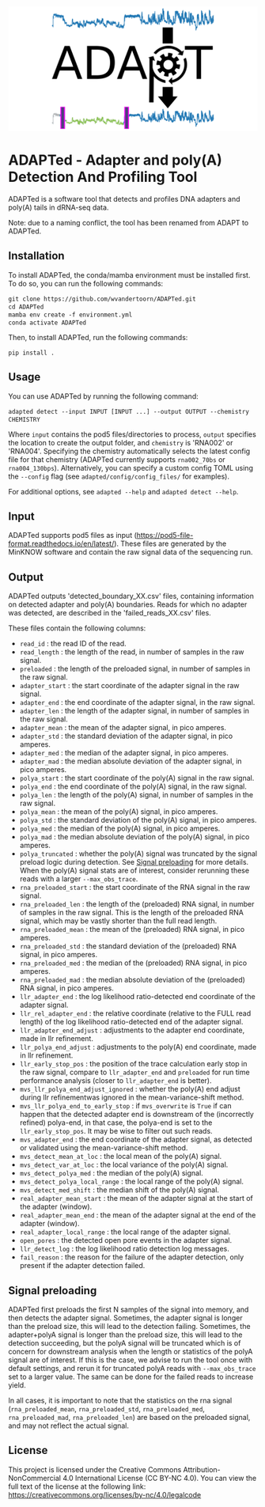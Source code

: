 ![ADAPT-Logo](images/logo.png)

# ADAPTed - Adapter and poly(A) Detection And Profiling Tool

ADAPTed is a software tool that detects and profiles DNA adapters and poly(A) tails in dRNA-seq data.

Note: due to a naming conflict, the tool has been renamed from ADAPT to ADAPTed.

## Installation

To install ADAPTed, the conda/mamba environment must be installed first. To do so, you can run the following commands:

```
git clone https://github.com/wvandertoorn/ADAPTed.git
cd ADAPTed
mamba env create -f environment.yml
conda activate ADAPTed
```

Then, to install ADAPTed, run the following commands:

```
pip install .
```

## Usage

You can use ADAPTed by running the following command:

```
adapted detect --input INPUT [INPUT ...] --output OUTPUT --chemistry CHEMISTRY
```

Where `input` contains the pod5 files/directories to process, `output` specifies the location to create the output folder, and `chemistry` is 'RNA002' or 'RNA004'. Specifying the chemistry automatically selects the latest config file for that chemistry (ADAPTed currently supports `rna002_70bs` or `rna004_130bps`). Alternatively, you can specify a custom config TOML using the `--config` flag (see `adapted/config/config_files/` for examples).

For additional options, see `adapted --help` and `adapted detect --help`.

## Input

ADAPTed supports pod5 files as input (<https://pod5-file-format.readthedocs.io/en/latest/>). These files are generated by the MinKNOW software and contain the raw signal data of the sequencing run.

## Output

ADAPTed outputs 'detected_boundary_XX.csv' files, containing information on detected adapter and poly(A) boundaries.
Reads for which no adapter was detected, are described in the 'failed_reads_XX.csv' files.

These files contain the following columns:

- `read_id` : the read ID of the read.
- `read_length` : the length of the read, in number of samples in the raw signal.
- `preloaded` : the length of the preloaded signal, in number of samples in the raw signal.
- `adapter_start` : the start coordinate of the adapter signal in the raw signal.
- `adapter_end` : the end coordinate of the adapter signal, in the raw signal.
- `adapter_len` : the length of the adapter signal, in number of samples in the raw signal.
- `adapter_mean` : the mean of the adapter signal, in pico amperes.
- `adapter_std` : the standard deviation of the adapter signal, in pico amperes.
- `adapter_med` : the median of the adapter signal, in pico amperes.
- `adapter_mad` : the median absolute deviation of the adapter signal, in pico amperes.
- `polya_start` : the start coordinate of the poly(A) signal in the raw signal.
- `polya_end` : the end coordinate of the poly(A) signal, in the raw signal.
- `polya_len` : the length of the poly(A) signal, in number of samples in the raw signal.
- `polya_mean` : the mean of the poly(A) signal, in pico amperes.
- `polya_std` : the standard deviation of the poly(A) signal, in pico amperes.
- `polya_med` : the median of the poly(A) signal, in pico amperes.
- `polya_mad` : the median absolute deviation of the poly(A) signal, in pico amperes.
- `polya_truncated` : whether the poly(A) signal was truncated by the signal preload logic during detection. See [Signal preloading](#signal-preloading) for more details. When the poly(A) signal stats are of interest, consider rerunning these reads with a larger `--max_obs_trace`.
- `rna_preloaded_start` : the start coordinate of the RNA signal in the raw signal.
- `rna_preloaded_len` : the length of the (preloaded) RNA signal, in number of samples in the raw signal. This is the length of the preloaded RNA signal, which may be vastly shorter than the full read length.
- `rna_preloaded_mean` : the mean of the (preloaded) RNA signal, in pico amperes.
- `rna_preloaded_std` : the standard deviation of the (preloaded) RNA signal, in pico amperes.
- `rna_preloaded_med` : the median of the (preloaded) RNA signal, in pico amperes.
- `rna_preloaded_mad` : the median absolute deviation of the (preloaded) RNA signal, in pico amperes.
- `llr_adapter_end` : the log likelihood ratio-detected end coordinate of the adapter signal.
- `llr_rel_adapter_end` : the relative coordinate (relative to the FULL read length) of the log likelihood ratio-detected end of the adapter signal.
- `llr_adapter_end_adjust` : adjustments to the adapter end coordinate, made in llr refinement.
- `llr_polya_end_adjust` : adjustments to the poly(A) end coordinate, made in llr refinement.
- `llr_early_stop_pos` : the position of the trace calculation early stop in the raw signal, compare to `llr_adapter_end` and `preloaded` for run time performance analysis (closer to `llr_adapter_end` is better).
- `mvs_llr_polya_end_adjust_ignored` : whether the poly(A) end adjust during llr refinementwas ignored in the mean-variance-shift method.
- `mvs_llr_polya_end_to_early_stop` : if `mvs_overwrite` is `True` if can happen that the detected adapter end is downstream of the (incorrectly refined) polya-end, in that case, the polya-end is set to the `llr_early_stop_pos`. It may be wise to filter out such reads.
- `mvs_adapter_end` : the end coordinate of the adapter signal, as detected or validated using the mean-variance-shift method.
- `mvs_detect_mean_at_loc` : the local mean of the poly(A) signal.
- `mvs_detect_var_at_loc` : the local variance of the poly(A) signal.
- `mvs_detect_polya_med` : the median of the poly(A) signal.
- `mvs_detect_polya_local_range` : the local range of the poly(A) signal.
- `mvs_detect_med_shift` : the median shift of the poly(A) signal.
- `real_adapter_mean_start` : the mean of the adapter signal at the start of the adapter (window).
- `real_adapter_mean_end` : the mean of the adapter signal at the end of the adapter (window).
- `real_adapter_local_range` : the local range of the adapter signal.
- `open_pores` : the detected open pore events in the adapter signal.
- `llr_detect_log` : the log likelihood ratio detection log messages.
- `fail_reason` : the reason for the failure of the adapter detection, only present if the adapter detection failed.

## Signal preloading

ADAPTed first preloads the first N samples of the signal into memory, and then detects the adapter signal.
Sometimes, the adapter signal is longer than the preload size, this will lead to the detection failing.
Sometimes, the adapter+polyA signal is longer than the preload size, this will lead to the detection succeeding, but the polyA signal will be truncated which is of concern for downstream analysis when the length or statistics of the polyA signal are of interest.
If this is the case, we advise to run the tool once with default settings, and rerun it for truncated polyA reads with `--max_obs_trace` set to a larger value.
The same can be done for the failed reads to increase yield.

In all cases, it is important to note that the statistics on the rna signal (`rna_preloaded_mean`, `rna_preloaded_std`, `rna_preloaded_med`, `rna_preloaded_mad`, `rna_preloaded_len`) are based on the preloaded signal, and may not reflect the actual signal.

## License

This project is licensed under the Creative Commons Attribution-NonCommercial 4.0 International License (CC BY-NC 4.0). You can view the full text of the license at the following link:
<https://creativecommons.org/licenses/by-nc/4.0/legalcode>
